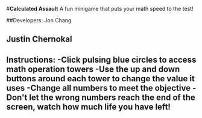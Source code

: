 #**Calculated Assault**
A fun minigame that puts your math speed to the test!

##Developers: Jon Chang
##            Justin Chernokal
            



Instructions:
-Click pulsing blue circles to access math operation towers
-Use the up and down buttons around each tower to change the value it uses
-Change all numbers to meet the objective
-Don't let the wrong numbers reach the end of the screen, watch how much life you have left!
-


